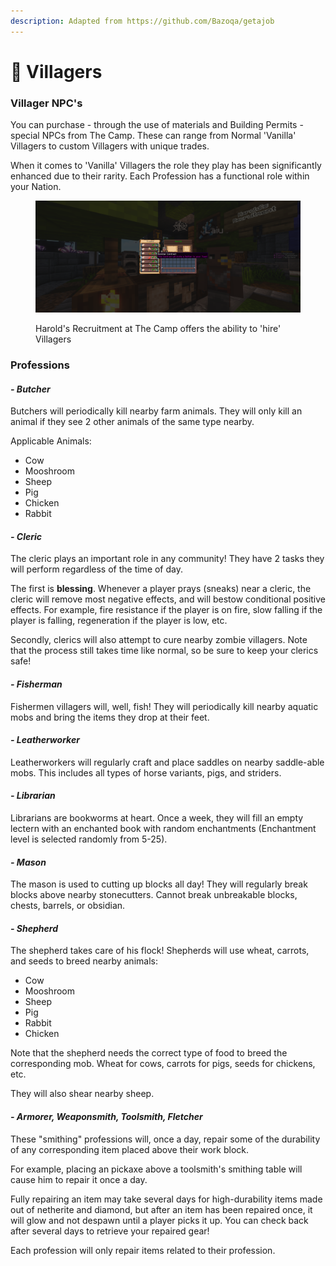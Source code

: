 ```yaml
---
description: Adapted from https://github.com/Bazoqa/getajob
---
```


# 🧑 Villagers

### Villager NPC's

You can purchase - through the use of materials and Building Permits - special NPCs from The Camp. These can range from Normal 'Vanilla' Villagers to custom Villagers with unique trades.

When it comes to 'Vanilla' Villagers the role they play has been significantly enhanced due to their rarity. Each Profession has a functional role within your Nation.

<figure><img src="../../../.gitbook/assets/2022-12-20_19.40.02.png" alt=""><figcaption><p>Harold's Recruitment at The Camp offers the ability to 'hire' Villagers</p></figcaption></figure>

### Professions

#### _- Butcher_

Butchers will periodically kill nearby farm animals. They will only kill an animal if they see 2 other animals of the same type nearby.

Applicable Animals:

* Cow
* Mooshroom
* Sheep
* Pig
* Chicken
* Rabbit

#### _- Cleric_

The cleric plays an important role in any community! They have 2 tasks they will perform regardless of the time of day.

The first is **blessing**. Whenever a player prays (sneaks) near a cleric, the cleric will remove most negative effects, and will bestow conditional positive effects. For example, fire resistance if the player is on fire, slow falling if the player is falling, regeneration if the player is low, etc.

Secondly, clerics will also attempt to cure nearby zombie villagers. Note that the process still takes time like normal, so be sure to keep your clerics safe!

#### _- Fisherman_

Fishermen villagers will, well, fish! They will periodically kill nearby aquatic mobs and bring the items they drop at their feet.

#### _- Leatherworker_

Leatherworkers will regularly craft and place saddles on nearby saddle-able mobs. This includes all types of horse variants, pigs, and striders.

#### _- Librarian_

Librarians are bookworms at heart. Once a week, they will fill an empty lectern with an enchanted book with random enchantments (Enchantment level is selected randomly from 5-25).

#### _- Mason_

The mason is used to cutting up blocks all day! They will regularly break blocks above nearby stonecutters. Cannot break unbreakable blocks, chests, barrels, or obsidian.

#### _- Shepherd_

The shepherd takes care of his flock! Shepherds will use wheat, carrots, and seeds to breed nearby animals:

* Cow
* Mooshroom
* Sheep
* Pig
* Rabbit
* Chicken

Note that the shepherd needs the correct type of food to breed the corresponding mob. Wheat for cows, carrots for pigs, seeds for chickens, etc.

They will also shear nearby sheep.

#### _- Armorer, Weaponsmith, Toolsmith, Fletcher_

These "smithing" professions will, once a day, repair some of the durability of any corresponding item placed above their work block.

For example, placing an pickaxe above a toolsmith's smithing table will cause him to repair it once a day.

Fully repairing an item may take several days for high-durability items made out of netherite and diamond, but after an item has been repaired once, it will glow and not despawn until a player picks it up. You can check back after several days to retrieve your repaired gear!

Each profession will only repair items related to their profession.

